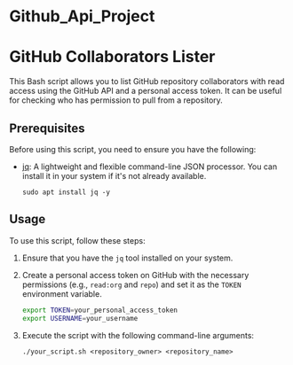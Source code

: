 # Github_Api_Project
# GitHub Collaborators Lister

This Bash script allows you to list GitHub repository collaborators with read access using the GitHub API and a personal access token. It can be useful for checking who has permission to pull from a repository.

## Prerequisites

Before using this script, you need to ensure you have the following:

- [jq](https://stedolan.github.io/jq/): A lightweight and flexible command-line JSON processor. You can install it in your system if it's not already available.

  ```
  sudo apt install jq -y

## Usage

To use this script, follow these steps:

1. Ensure that you have the `jq` tool installed on your system.

2. Create a personal access token on GitHub with the necessary permissions (e.g., `read:org` and `repo`) and set it as the `TOKEN` environment variable.

   ```bash
   export TOKEN=your_personal_access_token
   export USERNAME=your_username
   
3. Execute the script with the following command-line arguments:
   ```
   ./your_script.sh <repository_owner> <repository_name>
